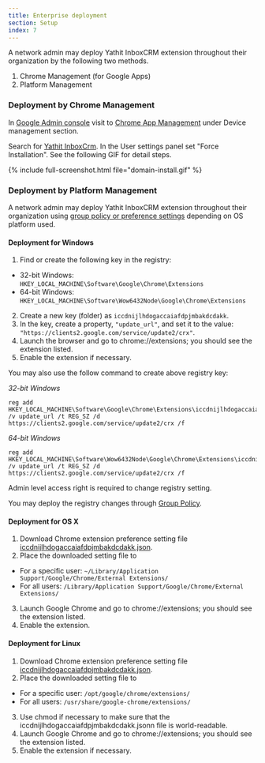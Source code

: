 ```yaml
---
title: Enterprise deployment
section: Setup
index: 7
---
```



A network admin may deploy Yathit InboxCRM extension throughout their organization by the following two methods. 

1. Chrome Management (for Google Apps)
2. Platform Management


### Deployment by Chrome Management

In [Google Admin console](https://admin.google.com/) visit to [Chrome App Management](https://admin.google.com/AdminHome?fral=1#ChromeAppList:) under Device management section.
 
Search for [Yathit InboxCrm](https://admin.google.com/AdminHome?fral=1#ChromeAppDetails:appId=iccdnijlhdogaccaiafdpjmbakdcdakk&flyout=reg). In the User settings panel set "Force Installation". See the following GIF for detail steps.

{% include full-screenshot.html file="domain-install.gif" %}


### Deployment by Platform Management

A network admin may deploy Yathit InboxCRM extension throughout their organization using [group policy or preference settings](https://developer.chrome.com/extensions/external_extensions) depending on OS platform used.

#### Deployment for Windows

1. Find or create the following key in the registry:
  * 32-bit Windows: `HKEY_LOCAL_MACHINE\Software\Google\Chrome\Extensions`
  * 64-bit Windows: `HKEY_LOCAL_MACHINE\Software\Wow6432Node\Google\Chrome\Extensions`
2. Create a new key (folder) as `iccdnijlhdogaccaiafdpjmbakdcdakk`. 
3. In the key, create a property, `"update_url"`, and set it to the value: `"https://clients2.google.com/service/update2/crx"`. 
4. Launch the browser and go to chrome://extensions; you should see the extension listed.
5. Enable the extension if necessary.


You may also use the follow command to create above registry key:

*32-bit Windows*

    reg add HKEY_LOCAL_MACHINE\Software\Google\Chrome\Extensions\iccdnijlhdogaccaiafdpjmbakdcdakk /v update_url /t REG_SZ /d https://clients2.google.com/service/update2/crx /f
    
*64-bit Windows*

    reg add HKEY_LOCAL_MACHINE\Software\Wow6432Node\Google\Chrome\Extensions\iccdnijlhdogaccaiafdpjmbakdcdakk /v update_url /t REG_SZ /d https://clients2.google.com/service/update2/crx /f
    
Admin level access right is required to change registry setting.    
      
You may deploy the registry changes through [Group Policy](http://blogs.technet.com/b/askds/archive/2007/08/14/deploying-custom-registry-changes-through-group-policy.aspx).
  
    

#### Deployment for OS X

1. Download Chrome extension preference setting file [iccdnijlhdogaccaiafdpjmbakdcdakk.json](http://www.yathit.com/extensions/iccdnijlhdogaccaiafdpjmbakdcdakk.json).
2. Place the downloaded setting file to
  * For a specific user: `~/Library/Application Support/Google/Chrome/External Extensions/`
  * For all users: `/Library/Application Support/Google/Chrome/External Extensions/`
3. Launch Google Chrome and go to chrome://extensions; you should see the extension listed.  
4. Enable the extension.


#### Deployment for Linux

1. Download Chrome extension preference setting file [iccdnijlhdogaccaiafdpjmbakdcdakk.json](http://www.yathit.com/extensions/iccdnijlhdogaccaiafdpjmbakdcdakk.json).
2. Place the downloaded setting file to
  * For a specific user: `/opt/google/chrome/extensions/`
  * For all users: `/usr/share/google-chrome/extensions/`
3. Use chmod if necessary to make sure that the iccdnijlhdogaccaiafdpjmbakdcdakk.jsonn file is world-readable.  
4. Launch Google Chrome and go to chrome://extensions; you should see the extension listed.  
5. Enable the extension if necessary.


